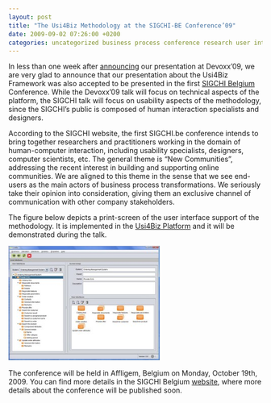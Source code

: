 ```yaml
---
layout: post
title: "The Usi4Biz Methodology at the SIGCHI-BE Conference’09"
date: 2009-09-02 07:26:00 +0200
categories: uncategorized business process conference research user interface
---
```


In less than one week after <a href="http://usi4biz.com/2009/08/27/the-usi4biz-platform-at-devoxx09/">announcing</a> our presentation at Devoxx’09, we are very glad to announce that our presentation about the Usi4Biz Framework was also accepted to be presented in the first <a href="http://www.sigchi.be/">SIGCHI Belgium</a> Conference. While the Devoxx’09 talk will focus on technical aspects of the platform, the SIGCHI talk will focus on usability aspects of the methodology, since the SIGCHI’s public is composed of human interaction specialists and designers.

According to the SIGCHI website, the first SIGCHI.be conference intends to bring together researchers and practitioners working in the domain of human-computer interaction, including usability specialists, designers, computer scientists, etc. The general theme is “New Communities”, addressing the recent interest in building and supporting online communities. We are aligned to this theme in the sense that we see end-users as the main actors of business process transformations. We seriously take their opinion into consideration, giving them an exclusive channel of communication with other company stakeholders.

The figure below depicts a print-screen of the user interface support of the methodology. It is implemented in the <a href="http://usi4biz.com/2009/08/24/usi4biz-platform/">Usi4Biz Platform</a> and it will be demonstrated during the talk.

![printscreen-user-interfaces2-300x227.jpg](/images/posts/printscreen-user-interfaces2-300x227.jpg)

The conference will be held in Affligem, Belgium on Monday, October 19th, 2009. You can find more details in the SIGCHI Belgium <a href="http://www.sigchi.be/">website</a>, where more details about the conference will be published soon.
